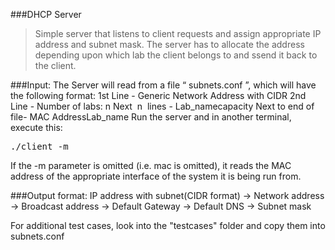 ###DHCP Server

> Simple server that listens to client requests and assign appropriate IP address and subnet mask. The server has to allocate the address depending upon which lab the client belongs to and ssend it back to the client.

###Input: 
The Server will read from a file “​ subnets.conf​ ”, which will have the following format:
1st Line - Generic Network Address with CIDR
2nd Line - Number of labs:​ n
Next ​ n ​ lines - Lab_name<colon>capacity
Next to end of file- MAC Address<space>Lab_name
Run the server and in another terminal, execute this:
<pre>
./client -m <mac_address>
</pre>
If the -m parameter is omitted (i.e. mac is omitted), it reads the MAC address of the appropriate interface of the system it is being run from.

###Output format:
 IP address with subnet(CIDR format)
-> Network address
-> Broadcast address
-> Default Gateway
-> Default DNS
-> Subnet mask

For additional test cases, look into the "testcases" folder and copy them into subnets.conf
